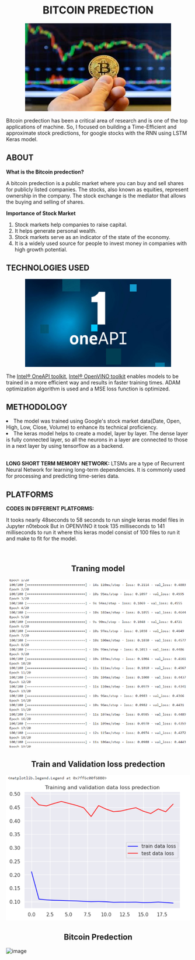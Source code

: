 <div align="center">
   <centre><h1>BITCOIN PREDECTION</centre><br />
      </div>


     
<p align="center">
  <img src="https://github.com/711121104027/bitcoin_predection/blob/main/bitcoin.jpg" width="400" height="240" >
</p>
Bitcoin predection has been a critical area of research and is one of the top applications of machine.
So, I focused on building a Time-Efficient and approximate stock predictions, for google stocks with the RNN using LSTM Keras model.
<h2>ABOUT</h2>

**What is the Bitcoin predection?**

A bitcoin predection is a public market where you can buy and sell shares for publicly listed companies.
The stocks, also known as equities, represent ownership in the company.
The stock exchange is the mediator that allows the buying and selling of shares.


**Importance of Stock Market**

1. Stock markets help companies to raise capital.
2. It helps generate personal wealth.
3. Stock markets serve as an indicator of the state of the economy.
4. It is a widely used source for people to invest money in companies with high growth potential.

<h2>TECHNOLOGIES USED</h2>
<p align="center">
  <img src="https://github.com/kamesh0407/stock_market_prediction/blob/main/InteloneAPI.jpg" width="400" height="240" >
</p>

The [Intel® OneAPI toolkit](https://www.intel.com/content/www/us/en/developer/tools/oneapi/toolkits.html#gs.3btkxe), [Intel® OpenVINO toolkit](https://www.intel.com/content/www/us/en/developer/tools/openvino-toolkit/overview.html) enables models to be trained in a more efficient way and results in faster training times. ADAM optimization algorithm is used and a MSE loss function is optimized.





<h2>METHODOLOGY</h2>
<li>The model was trained using Google's stock market data(Date, Open, High, Low, Close, Volume) to enhance its technical proficiency.
</li>
<li>  The keras model helps to create a model, layer by layer. The dense layer is fully connected layer, so all the neurons in a layer are connected to those in a next layer by using tensorflow as a backend.</li>
<br/>

**LONG SHORT TERM MEMORY NETWORK:**
 LTSMs are a type of Recurrent Neural Network for learning long-term dependencies.
It is commonly used for processing and predicting time-series data.

<h2>PLATFORMS</h2>


**CODES IN DIFFERENT PLATFORMS:**

It tooks nearly 48seconds to 58 seconds to run single keras model files in Jupyter n0tebook
But in OPENVINO it took 135 milliseconds to 141 milliseconds to run it where this keras model consist of 100 files to run it and make to fit for the model.

<br/>

<div align="center">
   <centre><h2> Traning model</centre><br />
      </div>

![image](https://github.com/711121104027/bitcoin_predection/blob/main/training%20model.png)

<div align="center">
   <centre><h2>Train and Validation loss predection
</centre><br />
      </div>


  ![image](https://github.com/711121104027/bitcoin_predection/blob/main/traning%20and%20validation%20lose%20predection.png)

  <div align="center">
   <centre><h2> Bitcoin Predection  </centre><br />
      </div>

![image](https://user-images.githubusercontent.com/105495867/225071699-5ec37228-52c1-4280-ab0f-9202d2b5ab42.png)

